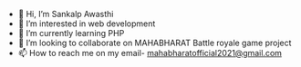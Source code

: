 - 👋 Hi, I’m Sankalp Awasthi
- 👀 I’m interested in web development
- 🌱 I’m currently learning PHP
- 💞️ I’m looking to collaborate on MAHABHARAT Battle royale game project
- 📫 How to reach me on my email- mahabharatofficial2021@gmail.com

<!---
GOPAL2008/GOPAL2008 is a ✨ special ✨ repository because its `README.md` (this file) appears on your GitHub profile.
You can click the Preview link to take a look at your changes.
--->
